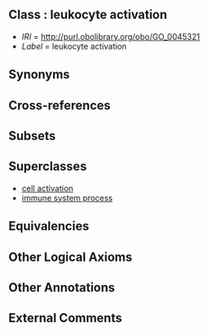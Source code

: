 
## Class : leukocyte activation

 * *IRI* = http://purl.obolibrary.org/obo/GO_0045321
 * *Label* = leukocyte activation

## Synonyms


## Cross-references


## Subsets


## Superclasses

 * [cell activation](../../GO/75/GO_0001775.md)
 * [immune system process](../../GO/76/GO_0002376.md)

## Equivalencies


## Other Logical Axioms


## Other Annotations


## External Comments

